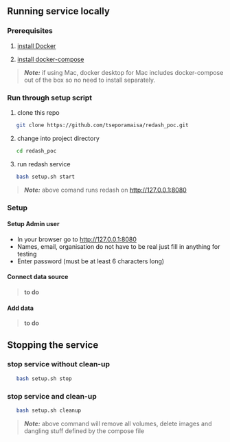 ## Running service locally

### Prerequisites

1. [install Docker](https://docs.docker.com/engine/install/)

2. [install docker-compose](https://docs.docker.com/compose/install/)

> **_Note:_** if using Mac, docker desktop for Mac includes docker-compose out of the box so no need to install separately.

### Run through setup script

1. clone this repo

```bash
   git clone https://github.com/tseporamaisa/redash_poc.git
```   
2. change into project directory

```bash
   cd redash_poc
```
3. run redash service

```bash
   bash setup.sh start
```

> **_Note:_** above comand runs redash on http://127.0.0.1:8080    

### Setup

#### Setup Admin user

- In your browser go to http://127.0.0.1:8080 
- Names, email, organisation do not have to be real just fill in anything for testing
- Enter password (must be at least 6 characters long)

#### Connect data source    
> **to do**

#### Add data
> **to do**

## Stopping the service    
    
### stop service without clean-up   
```bash
   bash setup.sh stop 
```    
### stop service and clean-up   
```bash
   bash setup.sh cleanup
```
> **_Note:_** above command will remove all volumes, delete images and dangling stuff defined by the compose file